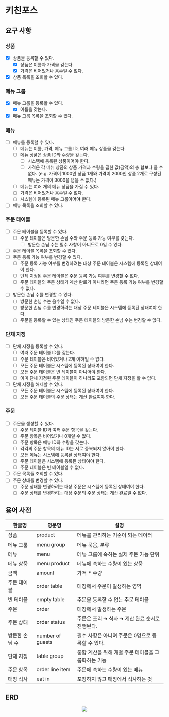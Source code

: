 # 키친포스

## 요구 사항

### 상품

- [x] 상품을 등록할 수 있다.
    - [x] 상품은 이름과 가격을 갖는다.
    - [x] 가격은 비어있거나 음수일 수 없다.
- [x] 상품 목록을 조회할 수 있다.

### 메뉴 그룹

- [x] 메뉴 그룹을 등록할 수 있다.
    - [x] 이름을 갖는다.
- [x] 메뉴 그룹 목록을 조회할 수 있다.

### 메뉴

- [ ] 메뉴를 등록할 수 있다.
    - [ ] 메뉴는 이름, 가격, 메뉴 그룹 ID, 여러 메뉴 상품을 갖는다.
    - [ ] 메뉴 상품은 상품 ID와 수량을 갖는다.
        - [ ] 시스템에 등록된 상품이어야 한다.
        - [ ] 가격은 각 메뉴 상품의 상품 가격과 수량을 곱한 값(금액)의 총 합보다 클 수 없다. (e.g. 가격이 1000인 상품 1개와 가격이 2000인 상품 2개로 구성된 메뉴는 가격이 3000을 넘을 수
          없다.)
    - [ ] 메뉴는 여러 개의 메뉴 상품을 가질 수 있다.
    - [ ] 가격은 비어있거나 음수일 수 없다.
    - [ ] 시스템에 등록된 메뉴 그룹이어야 한다.
- [ ] 메뉴 목록을 조회할 수 있다.

### 주문 테이블

- [ ] 주문 테이블을 등록할 수 있다.
    - [ ] 주문 테이블은 방문한 손님 수와 주문 등록 가능 여부를 갖는다.
        - [ ] 방문한 손님 수는 필수 사항이 아니므로 0일 수 있다.
- [ ] 주문 테이블 목록을 조회할 수 있다.
- [ ] 주문 등록 가능 여부를 변경할 수 있다.
    - [ ] 주문 등록 가능 여부를 변경하려는 대상 주문 테이블은 시스템에 등록된 상태여야 한다.
    - [ ] 단체 지정된 주문 테이블은 주문 등록 가능 여부를 변경할 수 없다.
    - [ ] 주문 테이블의 주문 상태가 계산 완료가 아니라면 주문 등록 가능 여부를 변경할 수 없다.
- [ ] 방문한 손님 수를 변경할 수 있다.
    - [ ] 방문한 손님 수는 음수일 수 없다.
    - [ ] 방문한 손님 수를 변경하려는 대상 주문 테이블은 시스템에 등록된 상태여야 한다.
    - [ ] 주문을 등록할 수 있는 상태인 주문 테이블의 방문한 손님 수는 변경할 수 없다.

### 단체 지정

- [ ] 단체 지정을 등록할 수 있다.
    - [ ] 여러 주문 테이블 ID를 갖는다.
    - [ ] 주문 테이블은 비어있거나 2개 이하일 수 없다.
    - [ ] 모든 주문 테이블은 시스템에 등록된 상태여야 한다.
    - [ ] 모든 주문 테이블은 빈 테이블이 아니어야 한다.
    - [ ] 이미 단체 지정된 주문 테이블이 하나라도 포함되면 단체 지정을 할 수 없다.
- [ ] 단체 지정을 해제할 수 있다.
    - [ ] 모든 주문 테이블은 시스템에 등록된 상태여야 한다.
    - [ ] 모든 주문 테이블의 주문 상태는 계산 완료여야 한다.

### 주문

- [ ] 주문을 생성할 수 있다.
    - [ ] 주문 테이블 ID와 여러 주문 항목을 갖는다.
    - [ ] 주문 항목은 비어있거나 0개일 수 없다.
    - [ ] 주문 항목은 메뉴 ID와 수량을 갖는다.
    - [ ] 각각의 주문 항목의 메뉴 ID는 서로 중복되지 않아야 한다.
    - [ ] 모든 메뉴는 시스템에 등록된 상태여야 한다.
    - [ ] 주문 테이블은 시스템에 등록된 상태여야 한다.
    - [ ] 주문 테이블은 빈 테이블일 수 없다.
- [ ] 주문 목록들 조회할 수 있다.
- [ ] 주문 상태를 변경할 수 있다.
    - [ ] 주문 상태를 변경하려는 대상 주문은 시스템에 등록된 상태여야 한다.
    - [ ] 주문 상태를 변경하려는 대상 주문의 주문 상태는 계산 완료일 수 없다.

## 용어 사전

| 한글명 | 영문명 | 설명 |
| --- | --- | --- |
| 상품 | product | 메뉴를 관리하는 기준이 되는 데이터 |
| 메뉴 그룹 | menu group | 메뉴 묶음, 분류 |
| 메뉴 | menu | 메뉴 그룹에 속하는 실제 주문 가능 단위 |
| 메뉴 상품 | menu product | 메뉴에 속하는 수량이 있는 상품 |
| 금액 | amount | 가격 * 수량 |
| 주문 테이블 | order table | 매장에서 주문이 발생하는 영역 |
| 빈 테이블 | empty table | 주문을 등록할 수 없는 주문 테이블 |
| 주문 | order | 매장에서 발생하는 주문 |
| 주문 상태 | order status | 주문은 조리 ➜ 식사 ➜ 계산 완료 순서로 진행된다. |
| 방문한 손님 수 | number of guests | 필수 사항은 아니며 주문은 0명으로 등록할 수 있다. |
| 단체 지정 | table group | 통합 계산을 위해 개별 주문 테이블을 그룹화하는 기능 |
| 주문 항목 | order line item | 주문에 속하는 수량이 있는 메뉴 |
| 매장 식사 | eat in | 포장하지 않고 매장에서 식사하는 것 |

## ERD

<p align="center">
    <img src="https://user-images.githubusercontent.com/68512686/197355193-94f6a7fb-9e1d-4bff-b2ab-f5a9b735a5fa.png">
</p>
